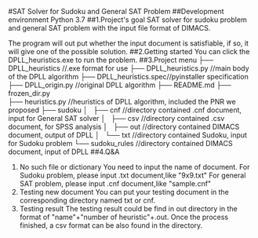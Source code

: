 #SAT Solver for Sudoku and General SAT Problem
##Development environment
Python 3.7
##1.Project's goal
SAT solver for sudoku problem and general SAT problem with the input file format of DIMACS.

The program will out put whether the input document is satisfiable, if so, it will give one of the possible solution.
##2.Getting started
You can click the DPLL_heuristics.exe to run the problem.
##3.Project menu
├── DPLL_heuristics     //.exe format for use
├── DPLL_heuristics.py  //main body of the DPLL algorithm
├── DPLL_heuristics.spec//pyinstaller specification
├── DPLL_origin.py      //original DPLL algorithm
├── README.md
├── frozen_dir.py       
├── heuristics.py       //heuristics of DPLL algorithm, included the PNR we proposed
├── sudoku
│   ├── cnf             //directory contained .cnf document, input for General SAT solver
│   ├── csv             //directory contained .csv document, for SPSS analysis
│   ├── out             //directory contained DIMACS document, output of DPLL
│   └── txt             //directory contained Sudoku, input for Sudoku problem
└── sudoku_rules        //directory contained DIMACS document, input of DPLL
##4.Q&A
1. No such file or dictionary
You need to input the name of document. For Sudoku problem, please input .txt document,like "9x9.txt"
For general SAT problem, please input .cnf document,like "sample.cnf"
2. Testing new document
You can put your testing document in the corresponding directory named txt or cnf.
3. Testing result
The testing result could be find in out directory in the format of "name"+"number of heuristic"+.out. Once the process finished, a csv format can be also found in the directory.
